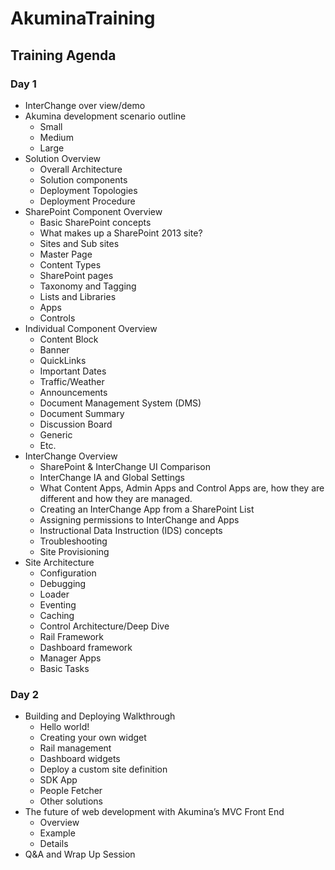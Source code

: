 # AkuminaTraining

## Training Agenda

### Day 1

* InterChange over view/demo
* Akumina development scenario outline
    * Small
    * Medium
    * Large
* Solution Overview
    * Overall Architecture
    * Solution components
    * Deployment Topologies
    * Deployment Procedure
* SharePoint Component Overview
    * Basic SharePoint concepts
    * What makes up a SharePoint 2013 site?
    * Sites and Sub sites
    * Master Page
    * Content Types
    * SharePoint pages
    * Taxonomy and Tagging
    * Lists and Libraries
    * Apps
    * Controls
* Individual Component Overview
    * Content Block
    * Banner
    * QuickLinks
    * Important Dates
    * Traffic/Weather
    * Announcements
    * Document Management System (DMS)
    * Document Summary
    * Discussion Board
    * Generic
    * Etc.
* InterChange Overview
    * SharePoint & InterChange UI Comparison
    * InterChange IA and Global Settings
    * What Content Apps, Admin Apps and Control Apps are, how they are different and how they are managed.
    * Creating an InterChange App from a SharePoint List
    * Assigning permissions to InterChange and Apps
    * Instructional Data Instruction (IDS) concepts
    * Troubleshooting
    * Site Provisioning
* Site Architecture
    * Configuration
    * Debugging
    * Loader
    * Eventing
    * Caching
    * Control Architecture/Deep Dive
    * Rail Framework
    * Dashboard framework
    * Manager Apps
    * Basic Tasks

### Day 2

* Building and Deploying Walkthrough
    * Hello world!
    * Creating your own widget
    * Rail management
    * Dashboard widgets
    * Deploy a custom site definition
    * SDK App
    * People Fetcher
    * Other solutions
* The future of web development with Akumina’s MVC Front End
    * Overview
    * Example
    * Details
* Q&A and Wrap Up Session